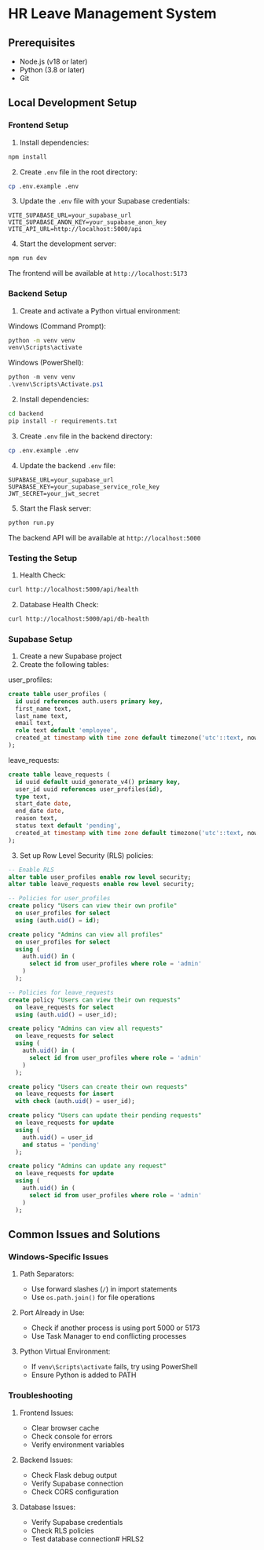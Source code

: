 # HR Leave Management System

## Prerequisites
- Node.js (v18 or later)
- Python (3.8 or later)
- Git

## Local Development Setup

### Frontend Setup

1. Install dependencies:
```bash
npm install
```

2. Create `.env` file in the root directory:
```bash
cp .env.example .env
```

3. Update the `.env` file with your Supabase credentials:
```
VITE_SUPABASE_URL=your_supabase_url
VITE_SUPABASE_ANON_KEY=your_supabase_anon_key
VITE_API_URL=http://localhost:5000/api
```

4. Start the development server:
```bash
npm run dev
```

The frontend will be available at `http://localhost:5173`

### Backend Setup

1. Create and activate a Python virtual environment:

Windows (Command Prompt):
```bash
python -m venv venv
venv\Scripts\activate
```

Windows (PowerShell):
```powershell
python -m venv venv
.\venv\Scripts\Activate.ps1
```

2. Install dependencies:
```bash
cd backend
pip install -r requirements.txt
```

3. Create `.env` file in the backend directory:
```bash
cp .env.example .env
```

4. Update the backend `.env` file:
```
SUPABASE_URL=your_supabase_url
SUPABASE_KEY=your_supabase_service_role_key
JWT_SECRET=your_jwt_secret
```

5. Start the Flask server:
```bash
python run.py
```

The backend API will be available at `http://localhost:5000`

### Testing the Setup

1. Health Check:
```bash
curl http://localhost:5000/api/health
```

2. Database Health Check:
```bash
curl http://localhost:5000/api/db-health
```

### Supabase Setup

1. Create a new Supabase project
2. Create the following tables:

user_profiles:
```sql
create table user_profiles (
  id uuid references auth.users primary key,
  first_name text,
  last_name text,
  email text,
  role text default 'employee',
  created_at timestamp with time zone default timezone('utc'::text, now())
);
```

leave_requests:
```sql
create table leave_requests (
  id uuid default uuid_generate_v4() primary key,
  user_id uuid references user_profiles(id),
  type text,
  start_date date,
  end_date date,
  reason text,
  status text default 'pending',
  created_at timestamp with time zone default timezone('utc'::text, now())
);
```

3. Set up Row Level Security (RLS) policies:

```sql
-- Enable RLS
alter table user_profiles enable row level security;
alter table leave_requests enable row level security;

-- Policies for user_profiles
create policy "Users can view their own profile"
  on user_profiles for select
  using (auth.uid() = id);

create policy "Admins can view all profiles"
  on user_profiles for select
  using (
    auth.uid() in (
      select id from user_profiles where role = 'admin'
    )
  );

-- Policies for leave_requests
create policy "Users can view their own requests"
  on leave_requests for select
  using (auth.uid() = user_id);

create policy "Admins can view all requests"
  on leave_requests for select
  using (
    auth.uid() in (
      select id from user_profiles where role = 'admin'
    )
  );

create policy "Users can create their own requests"
  on leave_requests for insert
  with check (auth.uid() = user_id);

create policy "Users can update their pending requests"
  on leave_requests for update
  using (
    auth.uid() = user_id 
    and status = 'pending'
  );

create policy "Admins can update any request"
  on leave_requests for update
  using (
    auth.uid() in (
      select id from user_profiles where role = 'admin'
    )
  );
```

## Common Issues and Solutions

### Windows-Specific Issues

1. Path Separators:
   - Use forward slashes (`/`) in import statements
   - Use `os.path.join()` for file operations

2. Port Already in Use:
   - Check if another process is using port 5000 or 5173
   - Use Task Manager to end conflicting processes

3. Python Virtual Environment:
   - If `venv\Scripts\activate` fails, try using PowerShell
   - Ensure Python is added to PATH

### Troubleshooting

1. Frontend Issues:
   - Clear browser cache
   - Check console for errors
   - Verify environment variables

2. Backend Issues:
   - Check Flask debug output
   - Verify Supabase connection
   - Check CORS configuration

3. Database Issues:
   - Verify Supabase credentials
   - Check RLS policies
   - Test database connection# HRLS2
